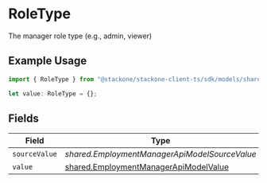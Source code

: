 # RoleType

The manager role type (e.g., admin, viewer)

## Example Usage

```typescript
import { RoleType } from "@stackone/stackone-client-ts/sdk/models/shared";

let value: RoleType = {};
```

## Fields

| Field                                                                                                 | Type                                                                                                  | Required                                                                                              | Description                                                                                           | Example                                                                                               |
| ----------------------------------------------------------------------------------------------------- | ----------------------------------------------------------------------------------------------------- | ----------------------------------------------------------------------------------------------------- | ----------------------------------------------------------------------------------------------------- | ----------------------------------------------------------------------------------------------------- |
| `sourceValue`                                                                                         | *shared.EmploymentManagerApiModelSourceValue*                                                         | :heavy_minus_sign:                                                                                    | N/A                                                                                                   |                                                                                                       |
| `value`                                                                                               | [shared.EmploymentManagerApiModelValue](../../../sdk/models/shared/employmentmanagerapimodelvalue.md) | :heavy_minus_sign:                                                                                    | N/A                                                                                                   | admin                                                                                                 |